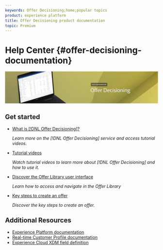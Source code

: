 ```yaml
---
keywords: Offer Decisioning;home;popular topics
product: experience platform
title: Offer Decisioning product documentation
topic: Premium
---
```


# Help Center {#offer-decisioning-documentation}

![](assets/do-not-localize/banneroffers.png) 

## Get started

* [What is [!DNL Offer Decisioning]?](get-started/using/starting-offer-decisioning.md)

  <em>Learn more on the [!DNL Offer Decisioning] service and access tutorial videos.</em>

* [Tutorial videos](https://experienceleague.adobe.com/docs/offer-decisioning-learn/tutorials/overview.html)

  <em>Watch tutorial videos to learn more about [!DNL Offer Decisioning] and how to use it.</em>

* [Discover the Offer Library user interface](get-started/using/user-interface.md)

  <em>Learn how to access and navigate in the Offer Library</em>

* [Key steps to create an offer](offer-library/using/key-steps.md)

  <em>Discover the key steps to create an offer.</em>

## Additional Resources
 
* [Experience Platform documentation](https://www.adobe.com/experience-platform/documentation-and-developer-resources.html)
* [Real-time Customer Profile documentation](https://docs.adobe.com/content/help/en/experience-platform/profile/home.html)
* [Experience Cloud XDM field definition](https://docs.adobe.com/content/help/en/experience-platform/xdm/home.html)
